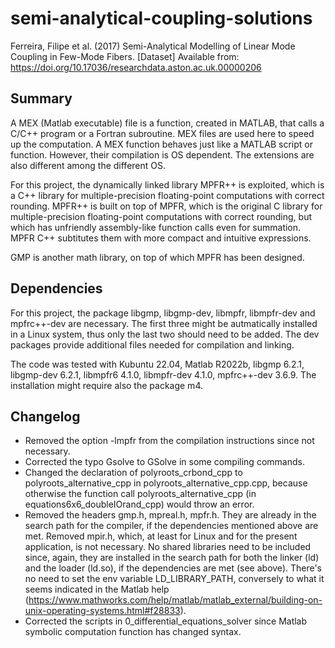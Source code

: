 # semi-analytical-coupling-solutions

Ferreira, Filipe et al. (2017) Semi-Analytical Modelling of Linear Mode Coupling in Few-Mode Fibers.
[Dataset] Available from: https://doi.org/10.17036/researchdata.aston.ac.uk.00000206

## Summary
A MEX (Matlab executable) file is a function, created in MATLAB, that calls a C/C++ program or a Fortran subroutine. MEX files are used here to speed up the computation. A MEX function behaves just like a MATLAB script or function. However, their compilation is OS dependent. The extensions are also different among the different OS.

For this project, the dynamically linked library MPFR++ is exploited, which is a C++ library for multiple-precision floating-point computations with correct rounding. MPFR++ is built on top of MPFR, which is the original C library for multiple-precision floating-point computations with correct rounding, but which has unfriendly assembly-like function calls even for summation. MPFR C++ subtitutes them with more compact and intuitive expressions.

GMP is another math library, on top of which MPFR has been designed.

## Dependencies
For this project, the package libgmp, libgmp-dev, libmpfr, libmpfr-dev and mpfrc++-dev are necessary. The first three might be autmatically installed in a Linux system, thus only the last two should need to be added. The dev packages provide additional files needed
for compilation and linking.

The code was tested with Kubuntu 22.04, Matlab R2022b, libgmp 6.2.1, libgmp-dev 6.2.1, libmpfr6 4.1.0, libmpfr-dev 4.1.0, mpfrc++-dev 3.6.9. The installation might require also the package m4.

## Changelog
* Removed the option -lmpfr from the compilation instructions since not necessary.
* Corrected the typo Gsolve to GSolve in some compiling commands.
* Changed the declaration of polyroots_crbond_cpp to polyroots_alternative_cpp in polyroots_alternative_cpp.cpp, because otherwise the function call polyroots_alternative_cpp (in equations6x6_doubleIOrand_cpp) would throw an error.
* Removed the headers gmp.h, mpreal.h, mpfr.h. They are already in the search path for the compiler, if the dependencies mentioned above are met. Removed mpir.h, which, at least for Linux and for the present application, is not necessary. No shared libraries need to be included since, again, they are installed in the search path for both the linker (ld) and the loader (ld.so), if the dependencies are met (see above). There's no need to set the env variable LD_LIBRARY_PATH, conversely to what it seems indicated in the Matlab help (https://www.mathworks.com/help/matlab/matlab_external/building-on-unix-operating-systems.html#f28833).
* Corrected the scripts in 0_differential_equations_solver since Matlab symbolic computation function has changed syntax.


